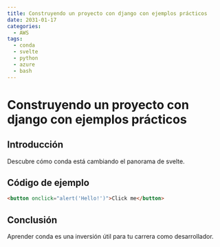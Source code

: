 ```yaml
---
title: Construyendo un proyecto con django con ejemplos prácticos
date: 2031-01-17
categories:
  - AWS
tags:
  - conda
  - svelte
  - python
  - azure
  - bash
---
```


# Construyendo un proyecto con django con ejemplos prácticos

## Introducción

Descubre cómo conda está cambiando el panorama de svelte.

## Código de ejemplo

```html
<button onclick="alert('Hello!')">Click me</button>
```

## Conclusión

Aprender conda es una inversión útil para tu carrera como desarrollador.